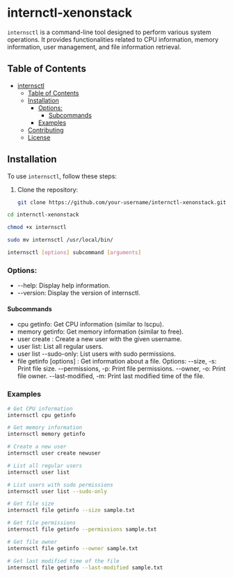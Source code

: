 # internctl-xenonstack

`internsctl` is a command-line tool designed to perform various system operations. It provides functionalities related to CPU information, memory information, user management, and file information retrieval.

## Table of Contents
- [internsctl](#internsctl)
  - [Table of Contents](#table-of-contents)
  - [Installation](#installation)
    - [Options:](#options)
      - [Subcommands](#subcommands)
    - [Examples](#examples)
  - [Contributing](#contributing)
  - [License](#license)

## Installation

To use `internsctl`, follow these steps:

1. Clone the repository:

   ```bash
   git clone https://github.com/your-username/internctl-xenonstack.git
   
```bash
cd internctl-xenonstack
``````
```bash 
chmod +x internsctl
```
```bash
sudo mv internsctl /usr/local/bin/

```
```bash
internsctl [options] subcommand [arguments]

```

### Options:
- --help: Display help information.
- --version: Display the version of internsctl.
#### Subcommands
- cpu getinfo: Get CPU information (similar to lscpu).
- memory getinfo: Get memory information (similar to free).
- user create <username>: Create a new user with the given username.
- user list: List all regular users.
- user list --sudo-only: List users with sudo permissions.
- file getinfo [options] <file-name>: Get information about a file.
Options:
 --size, -s: Print file size.
 --permissions, -p: Print file permissions.
 --owner, -o: Print file owner.
 --last-modified, -m: Print last modified time of the file.

 ### Examples

 ```bash
 # Get CPU information
internsctl cpu getinfo

# Get memory information
internsctl memory getinfo

# Create a new user
internsctl user create newuser

# List all regular users
internsctl user list

# List users with sudo permissions
internsctl user list --sudo-only

# Get file size
internsctl file getinfo --size sample.txt

# Get file permissions
internsctl file getinfo --permissions sample.txt

# Get file owner
internsctl file getinfo --owner sample.txt

# Get last modified time of the file
internsctl file getinfo --last-modified sample.txt
```
